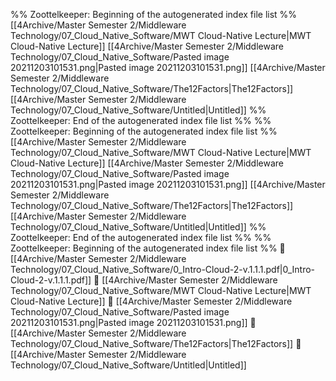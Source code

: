 %% Zoottelkeeper: Beginning of the autogenerated index file list  %%
 [[4Archive/Master Semester 2/Middleware Technology/07_Cloud_Native_Software/MWT Cloud-Native Lecture|MWT Cloud-Native Lecture]]
 [[4Archive/Master Semester 2/Middleware Technology/07_Cloud_Native_Software/Pasted image 20211203101531.png|Pasted image 20211203101531.png]]
 [[4Archive/Master Semester 2/Middleware Technology/07_Cloud_Native_Software/The12Factors|The12Factors]]
 [[4Archive/Master Semester 2/Middleware Technology/07_Cloud_Native_Software/Untitled|Untitled]]
%% Zoottelkeeper: End of the autogenerated index file list  %%
%% Zoottelkeeper: Beginning of the autogenerated index file list  %%
 [[4Archive/Master Semester 2/Middleware Technology/07_Cloud_Native_Software/MWT Cloud-Native Lecture|MWT Cloud-Native Lecture]]
 [[4Archive/Master Semester 2/Middleware Technology/07_Cloud_Native_Software/Pasted image 20211203101531.png|Pasted image 20211203101531.png]]
 [[4Archive/Master Semester 2/Middleware Technology/07_Cloud_Native_Software/The12Factors|The12Factors]]
 [[4Archive/Master Semester 2/Middleware Technology/07_Cloud_Native_Software/Untitled|Untitled]]
%% Zoottelkeeper: End of the autogenerated index file list  %%
%% Zoottelkeeper: Beginning of the autogenerated index file list  %%
📄 [[4Archive/Master Semester 2/Middleware Technology/07_Cloud_Native_Software/0_Intro-Cloud-2-v.1.1.1.pdf|0_Intro-Cloud-2-v.1.1.1.pdf]]
📄 [[4Archive/Master Semester 2/Middleware Technology/07_Cloud_Native_Software/MWT Cloud-Native Lecture|MWT Cloud-Native Lecture]]
📄 [[4Archive/Master Semester 2/Middleware Technology/07_Cloud_Native_Software/Pasted image 20211203101531.png|Pasted image 20211203101531.png]]
📄 [[4Archive/Master Semester 2/Middleware Technology/07_Cloud_Native_Software/The12Factors|The12Factors]]
📄 [[4Archive/Master Semester 2/Middleware Technology/07_Cloud_Native_Software/Untitled|Untitled]]
